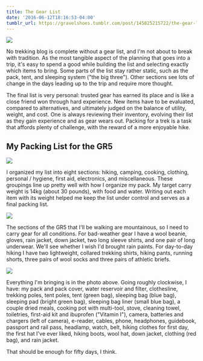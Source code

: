 ```yaml
---
title: The Gear List
date: '2016-06-12T18:16:53-04:00'
tumblr_url: https://gravelshoes.tumblr.com/post/145825215722/the-gear-list
---
```


![](https://66.media.tumblr.com/baf2812a936e39e78aadc4893e95b65d/tumblr_inline_o8omdhLJEr1uncvcw_1280.jpg)

No trekking blog is complete without a gear list, and I'm not about to
break with tradition. As the most tangible aspect of the planning that
goes into a trip, it's easy to spend a good while building the list and
selecting exactly which items to bring. Some parts of the list stay
rather static, such as the pack, tent, and sleeping system ("the big
three"). Other sections see lots of change in the days leading up to the
trip and require more thought.

The final list is very personal: trusted gear has earned its place and
is like a close friend won through hard experience. New items have to be
evaluated, compared to alternatives, and ultimately judged on the
balance of utility, weight, and cost. One is always reviewing their
inventory, evolving their list as they gain experience and as gear wears
out. Packing for a trek is a task that affords plenty of challenge, with
the reward of a more enjoyable hike.

## My Packing List for the GR5
![](https://66.media.tumblr.com/674964cdfd2fbfd07203f0e6bf7cc46e/tumblr_inline_o8oh8fPswZ1uncvcw_1280.png)

I organized my list into eight sections: hiking, camping, cooking,
clothing, personal / hygiene, first aid, electronics, and miscellaneous.
These groupings line up pretty well with how I organize my pack. My
target carry weight is 14kg (about 30 pounds), with food and water.
Writing out each item with its weight helped me keep the list under
control and serves as a final packing list.

![](https://66.media.tumblr.com/7e1e71c0115d74189acf2ea44253ef72/tumblr_inline_o8ohd8gSvc1uncvcw_1280.jpg)

The sections of the GR5 that I'll be walking are mountainous, so I need
to carry gear for all conditions. For bad-weather gear I have a wool
beanie, gloves, rain jacket, down jacket, two long sleeve shirts, and
one pair of long underwear. We'll see whether I wish I'd brought rain
paints. For day-to-day hiking I have two lightweight, collared trekking
shirts, hiking pants, running shorts, three pairs of wool socks and
three pairs of athletic briefs.

![](https://66.media.tumblr.com/511dcf1b110c2a3f2ae4c06f79999dd6/tumblr_inline_o8oh7rFHN61uncvcw_1280.jpg)

Everything I'm bringing is in the photo above. Going roughly clockwise,
I have: my pack and pack cover, water reservoir and filter, clothesline,
trekking poles, tent poles, tent (green bag), sleeping bag (blue bag),
sleeping pad (bright green bag), sleeping bag liner (small blue bag), a
couple dried meals, cooking pot with multi-tool, stove, cleaning towel,
toiletries, first-aid kit and ibuprofen ("Vitamin I"), camera, batteries
and chargers (left of camera), e-reader, cables, phone, headphones,
guidebook, passport and rail pass, headlamp, watch, belt, hiking clothes
for first day, the first hat I've ever liked, hiking boots, wool hat,
down jacket, clothing (red bag), and rain jacket.

That should be enough for fifty days, I think.

